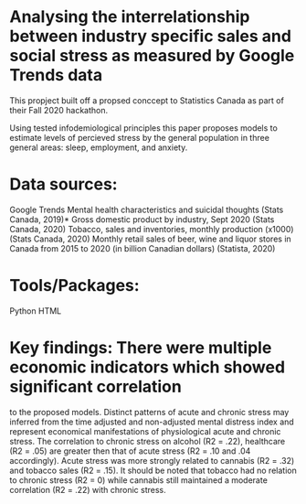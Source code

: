 # Analysing the interrelationship between industry specific sales and social stress as measured by Google Trends data

This propject built off a propsed conccept to Statistics Canada as part of their Fall 2020 hackathon. 

Using tested infodemiological principles this paper proposes models to estimate levels of percieved stress by the general population in three general areas: sleep, employment, and anxiety.

# Data sources: 
Google Trends
Mental health characteristics and suicidal thoughts (Stats Canada, 2019)*
Gross domestic product by industry, Sept 2020 (Stats Canada, 2020)
Tobacco, sales and inventories, monthly production (x1000) (Stats Canada, 2020)
Monthly retail sales of beer, wine and liquor stores in Canada from 2015 to 2020 (in billion Canadian dollars) (Statista, 2020)

# Tools/Packages:
Python
HTML

# Key findings: There were multiple economic indicators which showed significant correlation
to the proposed models. Distinct patterns of acute and chronic stress may inferred from the
time adjusted and non-adjusted mental distress index and represent economical manifestations of
physiological acute and chronic stress. The correlation to chronic stress on alcohol (R2 = .22),
healthcare (R2 = .05) are greater then that of acute stress (R2 = .10 and .04 accordingly). Acute
stress was more strongly related to cannabis (R2 = .32) and tobacco sales (R2 = .15). It should
be noted that tobacco had no relation to chronic stress (R2 = 0) while cannabis still maintained a
moderate correlation (R2 = .22) with chronic stress.
